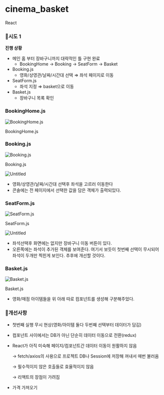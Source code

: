 # cinema_basket
React
### 👣시도 1

**진행 상황**

- 메인 홈 부터 장바구니까지 대략적인 틀 구현 완료
    - BookingHome → Booking → SeatForm → Basket
- Booking.js
    - 영화/상영관/날짜/시간대 선택 ⇒ 좌석 페이지로 이동
- SeatForm.js
    - 좌석 지정 ⇒ basket으로 이동
- Basket.js
    - 장바구니 목록 확인

### **BookingHome.js**

![BookingHome.js](https://s3-us-west-2.amazonaws.com/secure.notion-static.com/23c268f0-7390-4d3e-b88d-dd218edbbd2e/Untitled.png)

BookingHome.js

### **Booking.js**

![Booking.js](https://s3-us-west-2.amazonaws.com/secure.notion-static.com/4828fea6-9491-409f-b518-bb26d1351664/Untitled.png)

Booking.js

![Untitled](https://s3-us-west-2.amazonaws.com/secure.notion-static.com/88772a71-acb0-4fb5-a59b-d13ce0b3aa80/Untitled.png)

- 영화/상영관/날짜/시간대 선택후 좌석을 고르러 이동한다
- 콘솔에는 전 페이지에서 선택한 값을 담은 객체가 출력되있다.

### **SeatForm.js**

![SeatForm.js](https://s3-us-west-2.amazonaws.com/secure.notion-static.com/2556b6d3-1b82-4fe6-a81f-f6c36a46e45e/Untitled.png)

SeatForm.js

![Untitled](https://s3-us-west-2.amazonaws.com/secure.notion-static.com/1b41f74a-c688-4ee8-b4fc-c6d75a12c3fe/Untitled.png)

- 좌석선택후 화면에는 없지만 장바구니 이동 버튼이 있다.
- 오른쪽에는 좌석이 추가된 객체를 보여준다. 여기서 보듯이 첫번째 선택이 무시되어 좌석이 두개만 찍힌게 보인다. 추후에 개선할 것이다.

### **Basket.js**

![Basket.js](https://s3-us-west-2.amazonaws.com/secure.notion-static.com/e5f52057-667f-4795-9808-47b4ee14a003/Untitled.png)

Basket.js

- 영화/매점 아이템들을 위 아래 따로 컴포넌트를 생성해 구분해주었다.

### 📖개선사항

- 첫번째 실행 무시 현상(영화/아이템 둘다 두번째 선택부터 데이터가 담김)
- 컴포넌트 사이에서는 DB가 아닌 단순히 데이터 이동으로 전환(redux)
- React가 아직 미숙해 페이지/컴포넌트간 데이터 이동이 원활하지 않음
    
     → fetch/axios의 사용으로 프로젝트 DB나 Session에 저장해 꺼내서 매번 불러옴 
    
     → 필수적이지 않은 호출들로 효율적이지 않음
    
     → 리액트의 장점이 가려짐
    
- 가격 가져오기
